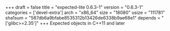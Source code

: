 +++
draft = false
title = "expected-lite 0.6.3-1"
version = "0.6.3-1"
categories = ['devel-extra']
arch = "x86_64"
size = "18080"
usize = "111781"
sha1sum = "587db6a9bfabe8535312b13426de6338b9ae68e1"
depends = "['glibc>=2.35']"
+++
Expected objects in C++11 and later